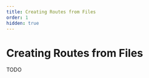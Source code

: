 ```yaml
---
title: Creating Routes from Files
order: 1
hidden: true
---
```


# Creating Routes from Files

TODO
